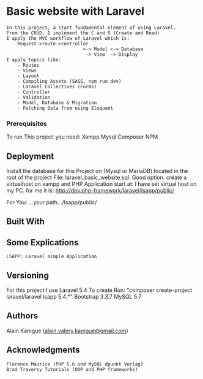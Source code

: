 # Basic website with Laravel

    In this project, a start fundamental element of using Laravel.
    From the CRUD, I implement the C and R (Create and Read)
    I apply the MVC workflow of Laravel which is:
    	Request->route->controller
    							<-> Model <-> Database
    							 -> View  -> Display
    I apply topics like:
    	- Routes
    	- Views
    	- Layout
    	- Compiling Assets (SASS, npm run dev)
    	- Laravel Collectives (Forms)
    	- Controller
    	- Validation
    	- Model, Database & Migration
    	- Fetching Data from using Eloquent

### Prerequisites

To run This project you need:
Xampp
Mysql
Composer
NPM

## Deployment

Install the database for this Project on (Mysql or MariaDB)
located in the root of the project File: laravel_basic_website.sql. Good option. create a virtualhost on xampp and PHP
Application start at:
I have set virtual host on my PC. for me it is:
http://dev.php-framework/laravel/lsapp/public/

For You:
...your path.../lsapp/public/

## Built With

## Some Explications

    LSAPP: Laravel simple Application

## Versioning

For this project I use
Laravel 5.4
To create Run:
"composer create-project laravel/laravel lsapp 5.4.\*"
Bootstrap 3.3.7
MySQL 5.7

## Authors

Alain Kamgue (alain.valery.kamgue@gmail.com)

## Acknowledgments

    Florence Maurice (PHP 5.6 und MySQL dpunkt Verlag)
    Brad Traversy Tutorials (OOP and PHP frameworks)
